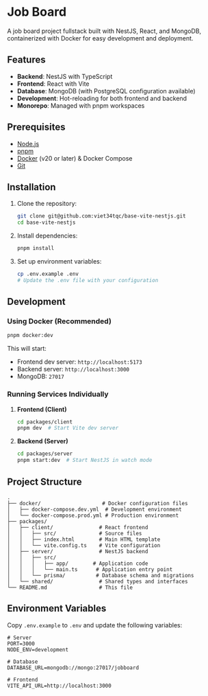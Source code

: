 # Job Board

A job board project fullstack built with NestJS, React, and MongoDB, containerized with Docker for easy development and deployment.

## Features

- **Backend**: NestJS with TypeScript
- **Frontend**: React with Vite
- **Database**: MongoDB (with PostgreSQL configuration available)
- **Development**: Hot-reloading for both frontend and backend
- **Monorepo**: Managed with pnpm workspaces

## Prerequisites

- [Node.js](https://nodejs.org/)
- [pnpm](https://pnpm.io/)
- [Docker](https://www.docker.com/) (v20 or later) & Docker Compose
- [Git](https://git-scm.com/)

## Installation

1. Clone the repository:

   ```bash
   git clone git@github.com:viet34tqc/base-vite-nestjs.git
   cd base-vite-nestjs
   ```

2. Install dependencies:

   ```bash
   pnpm install
   ```

3. Set up environment variables:

   ```bash
   cp .env.example .env
   # Update the .env file with your configuration
   ```

## Development

### Using Docker (Recommended)

```bash
pnpm docker:dev
```

This will start:

- Frontend dev server: `http://localhost:5173`
- Backend server: `http://localhost:3000`
- MongoDB: `27017`

### Running Services Individually

1. **Frontend (Client)**

   ```bash
   cd packages/client
   pnpm dev  # Start Vite dev server
   ```

2. **Backend (Server)**

   ```bash
   cd packages/server
   pnpm start:dev  # Start NestJS in watch mode
   ```

## Project Structure

```text
.
├── docker/                    # Docker configuration files
│   ├── docker-compose.dev.yml  # Development environment
│   └── docker-compose.prod.yml # Production environment
├── packages/
│   ├── client/               # React frontend
│   │   ├── src/              # Source files
│   │   ├── index.html        # Main HTML template
│   │   └── vite.config.ts    # Vite configuration
│   ├── server/               # NestJS backend
│   │   ├── src/
│   │   │   ├── app/        # Application code
│   │   │   └── main.ts      # Application entry point
│   │   └── prisma/          # Database schema and migrations
│   └── shared/               # Shared types and interfaces
└── README.md                 # This file
```

## Environment Variables

Copy `.env.example` to `.env` and update the following variables:

```env
# Server
PORT=3000
NODE_ENV=development

# Database
DATABASE_URL=mongodb://mongo:27017/jobboard

# Frontend
VITE_API_URL=http://localhost:3000
```
